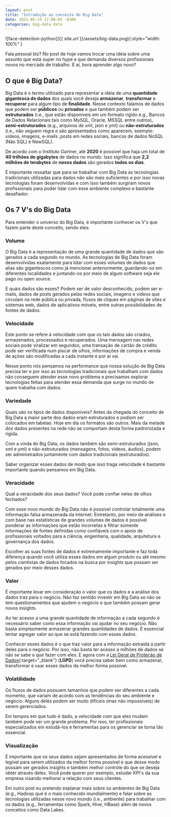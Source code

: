 ```yaml
---
layout: post
title: "Introdução ao conceito de Big Data"
date: 2021-05-15 17:00:03 -0300
categories: big-data data
---
```


![face-detection-python]({{ site.url }}/assets/big-data.png){:style="width: 100%" }

Fala pessoal blz? No post de hoje vamos trocar uma ideia sobre uma assunto que está super no hype e que demanda diversos profissionais novos no mercado de trabalho. E aí, bora aprender algo novo?

## O que é Big Data?

Big Data é o termo utilizado para representar a ideia de uma __quantidade gigantesca de dados__ dos quais você deseja __armazenar__, __transformar__ e __recuperar__ para algum tipo de __finalidade__. Nesse contexto falamos de dados que podem ser __públicos__ ou __privados__ e que também podem ser __estruturados__ (i.e., que estão disponíveis em um formato rígido e.g., Bancos de Dados Relacionais tais como MySQL, Oracle, MSSQL entre outros), __semi-estruturados__ (e.g., arquivos de xml, json e yml) ou __não-estruturados__ (i.e., não seguem regra e são apresentados como aparecem, exemplo: vídeos, imagens, e-mails ,posts em redes sociais, bancos de dados NoSQL (Não SQL) e NewSQL).

De acordo com o Instituto Gartner, até __2020__ é possível que haja um total de __40 trilhões de gigabytes__ de dados no mundo. Isso significa que __2,2 milhões de terabytes__ de __novos dados__ são gerados __todos os dias__.

É importante ressaltar que para se trabalhar com Big Data as tecnologias tradicionais utilizadas para dados não são mais suficientes e por isso novas tecnologias foram desenvolvidas e com isso também surgiram novos profissionais para poder lidar com esse ambiente complexo e bastante desafiador.

## Os 7 V's do Big Data

Para entender o universo do Big Data, é importante conhecer os V's que fazem parte deste conceito, sendo eles:

### Volume

O Big Data é a representação de uma grande quantidade de dados que são gerados a cada segundo no mundo. As tecnologias de Big Data foram desenvolvidas exatamente para lidar com esses volumes de dados que alias são gigantescos como já mencionei anteriormente, guardando-os em diferentes localidades e juntando-os por meio de algum software seja ele pago ou open source.

E quais dados são esses? Podem ser de valor desconhecido, podem ser e-mails, dados de posts gerados pelas redes sociais, imagens e vídeos que circulam na rede pública ou privada, fluxos de cliques em páginas de sites e sistemas web, dados de aplicativos móveis, entre outras possibilidades de fontes de dados.

### Velocidade

Este ponto se refere à velocidade com que os tais dados são criados, armazenados, processados e recuperados. Uma mensagem nas redes sociais pode viralizar em segundos, uma transação de cartão de crédito pode ser verificada num piscar de olhos, informações de compra e venda de ações são modificadas a cada instante e por ai vai.

Nesse ponto nós pensamos na performance que nossa solução de Big Data precisa ter e por isso as tecnologias tradicionais que trabalham com dados não conseguem atender esse novo problema e precisamos explorar tecnologias feitas para atender essa demanda que surge no mundo de quem trabalha com dados.

### Variedade

Quais são os tipos de dados disponíveis? Antes da chegada do conceito de Big Data a maior parte dos dados eram estruturados e podiam ser colocados em tabelas. Hoje em dia os formatos são outros. Mais da metade dos dados presentes na rede não se comportam desta forma padronizada e rígida.

Com a vinda do Big Data, os dados também são semi-estruturados (json, xml e yml) e não-estruturados (mensagens, fotos, vídeos, áudios), podem ser administrados juntamente com dados tradicionais (estruturados).

Saber organizar esses dados de modo que isso traga velocidade é bastante importante quando pensamos em Big Data.

### Veracidade

Qual a veracidade dos seus dados? Você pode confiar neles de olhos fechados?

Com esse novo mundo do Big Data não é possível controlar totalmente uma informação falsa armazenada da internet. Entretanto, por meio de análises e com base nas estatísticas de grandes volumes de dados é possível ponderar as informações que estão incorretas e filtrar somente informações de fontes definidas como confiáveis com o apoio de profissionais voltados para a ciência, engenharia, qualidade, arquitetura e governança dos dados.

Escolher as suas fontes de dados é extremamente importante e faz toda diferença quando você utiliza esses dados em algum produto ou até mesmo pelos cientistas de dados focados na busca por insights que possam ser gerados por meio desses dados.

### Valor

É importante levar em consideração o valor que os dados e a análise dos dados traz para o negócio. Não faz sentido investir em Big Data se não se tem questionamentos que ajudem o negócio e que também possam gerar novos insights.

Ao ter acesso a uma grande quantidade de informação a cada segundo é necessário saber como essa informação vai ajudar no seu negócio. Não basta simplesmente armazenar grandes quantidades de dados. É essencial tentar agregar valor ao que se está fazendo com esses dados.

Conhecer esses dados é o que traz valor para a informação extraída a partir deles para o negócio. Por isso, não basta ter acesso a milhões de dados se não se sabe o que fazer com eles. E agora com a [Lei Geral de Proteção de Dados](http://www.planalto.gov.br/ccivil_03/_ato2015-2018/2018/lei/l13709.htm){:target="_blank"} (__LGPD__) você precisa saber bem como armazenar, transformar e usar esses dados da melhor forma possível.

### Volatilidade

Os fluxos de dados possuem tamanhos que podem ser diferentes a cada momento, que variam de acordo com as tendências do seu ambiente e negócio. Alguns deles podem ser muito difíceis (mas não impossíveis) de serem gerenciados.

Em tempos em que tudo é dado, a velocidade com que eles mudam também pode ser um grande problema. Por isso, ter profissionais especializados em estudá-los e ferramentas para os gerenciar se torna tão essencial.

### Visualização

É importante que os seus dados sejam apresentados de forma acessível e legível para serem utilizados da melhor forma possível e que desse modo possam ser gerados insights e também melhor controle do que se deseja obter através deles. Você pode querer por exemplo, estudar KPI's da sua empresa visando melhorar a relação com seus clientes.

Em outro post eu pretendo explanar mais sobre os ambientes de Big Data (e.g., Hadoop que é o mais conhecido mundialmente) e falar sobre as tecnologias utilizadas nesse novo mundo (i.e., ambiente) para trabalhar com os dados (e.g., ferramentas como Spark, Hive, HBase) além de novos conceitos como Data Lakes.